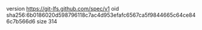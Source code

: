 version https://git-lfs.github.com/spec/v1
oid sha256:6b0186020d598796118c7ac4d953efafc6567ca5f9844665c64ce846c7b566d6
size 314
